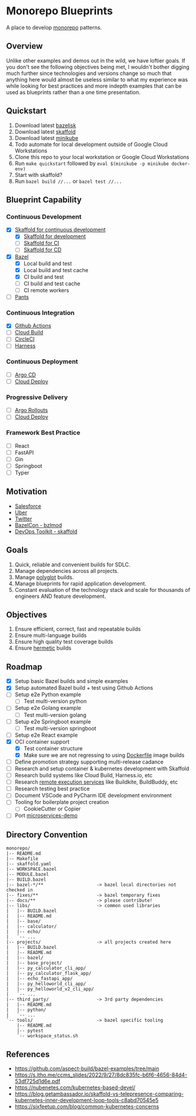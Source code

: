 # Monorepo Blueprints

A place to develop [monorepo](https://monorepo.tools/#what-is-a-monorepo) patterns.

## Overview

Unlike other examples and demos out in the wild, we have loftier goals. If you don't see the following objectives being met, I wouldn't bother digging much further since technologies and versions change so much that anything here would almost be useless similar to what my experience was while looking for best practices and more indepth examples that can be used as blueprints rather than a one time presentation.

## Quickstart

1. Download latest [bazelisk](https://bazel.build/install/bazelisk)
1. Download latest [skaffold](https://skaffold.dev/docs/install/)
1. Download latest [minikube](https://minikube.sigs.k8s.io/docs/start/)
1. Todo automate for local development outside of Google Cloud Workstations
1. Clone this repo to your local workstation or Google Cloud Workstations
1. Run `make quickstart` followed by `eval $(minikube -p minikube docker-env)`
1. Start with skaffold?
1. Run `bazel build //...` or `bazel test //...`

## Blueprint Capability

### Continuous Development

- [x] [Skaffold for continuous development](https://skaffold.dev/docs/quickstart/#use-skaffold-for-continuous-development)
    - [x] [Skaffold for development](https://skaffold.dev/docs/quickstart/#use-skaffold-for-continuous-development)
    - [ ] [Skaffold for CI](https://skaffold.dev/docs/quickstart/#use-skaffold-for-continuous-integration)
    - [ ] [Skaffold for CD](https://skaffold.dev/docs/quickstart/#use-skaffold-for-continuous-delivery)
- [x] [Bazel](https://en.wikipedia.org/wiki/Bazel_(software))
    - [x] Local build and test
    - [x] Local build and test cache
    - [x] CI build and test
    - [ ] CI build and test cache
    - [ ] CI remote workers
- [ ] [Pants]()

### Continuous Integration

- [x] [Github Actions](https://docs.github.com/en/actions)
- [ ] [Cloud Build](https://cloud.google.com/build)
- [ ] [CircleCI](https://circleci.com/)
- [ ] [Harness](https://www.harness.io/)

### Continuous Deployment

- [ ] [Argo CD](https://github.com/argoproj/argo-cd)
- [ ] [Cloud Deploy](https://cloud.google.com/deploy)

### Progressive Delivery

- [ ] [Argo Rollouts](https://github.com/argoproj/argo-rollouts)
- [ ] [Cloud Deploy](https://cloud.google.com/deploy)

### Framework Best Practice

- [ ] React
- [ ] FastAPI
- [ ] Gin
- [ ] Springboot
- [ ] Typer

## Motivation

- [Salesforce](https://www.youtube.com/watch?v=KZIYdxsRp4w)
- [Uber](https://www.uber.com/blog/go-monorepo-bazel/)
- [Twitter](https://opensourcelive.withgoogle.com/events/bazelcon2020/watch?talk=day1-talk2)
- [BazelCon - bzlmod](https://www.youtube.com/watch?v=2Nn71RV_yhI)
- [DevOps Toolkit - skaffold](https://www.youtube.com/watch?v=qS_4Qf8owc0)

## Goals

1. Quick, reliable and convenient builds for SDLC.
1. Manage dependencies across all projects.
1. Manage [polyglot](https://www.pluralsight.com/blog/software-development/how-polyglot-dev-team) builds.
1. Manage blueprints for rapid application development.
1. Constant evaluation of the technology stack and scale for thousands of engineers AND feature development.

## Objectives

1. Ensure efficient, correct, fast and repeatable builds
1. Ensure multi-language builds
1. Ensure high quality test coverage builds
1. Ensure [hermetic](https://bazel.build/basics/hermeticity) builds

## Roadmap

- [x] Setup basic Bazel builds and simple examples
- [x] Setup automated Bazel build + test using Github Actions
- [ ] Setup e2e Python example
    - [ ] Test multi-version python
- [ ] Setup e2e Golang example
    - [ ] Test multi-version golang
- [ ] Setup e2e Springboot example
    - [ ] Test multi-version springboot
- [ ] Setup e2e React example
- [x] OCI container support
    - [x] Test container structure
    - [x] Make sure we are not regressing to using [Dockerfile](https://tinyurl.com/29wvdf4e) image builds
- [ ] Define promotion strategy supporting multi-release cadance
- [ ] Research and setup container & kubernetes development with Skaffold
- [ ] Research build systems like Cloud Build, Harness.io, etc
- [ ] Research [remote execution services](https://bazel.build/community/remote-execution-services) like Buildkite, BuildBuddy, etc
- [ ] Research testing best practice
- [ ] Document VSCode and PyCharm IDE development environment
- [ ] Tooling for boilerplate project creation
    - [ ] CookieCutter or Copier
- [ ] Port [microservices-demo](https://github.com/GoogleCloudPlatform/microservices-demo)

## Directory Convention

```
monorepo/
|-- README.md
|-- Makefile
|-- skaffold.yaml
|-- WORKSPACE.bazel
|-- MODULE.bazel
|-- BUILD.bazel
|-- bazel-*/**                    -> bazel local directories not checked in
|-- fixes/**                      -> bazel temporary fixes
|-- docs/**                       -> please contribute!
|-- libs/                         -> common used libraries
|   |-- BUILD.bazel
|   |-- README.md
|   |-- base/
|   |-- calculator/
|   |-- echo/
|   `-- ...
|-- projects/                     -> all projects created here
|   |-- BUILD.bazel
|   |-- README.md
|   |-- bazel/
|   |-- base_project/
|   |-- py_calculator_cli_app/
|   |-- py_calculator_flask_app/
|   |-- echo_fastapi_app/
|   |-- py_helloworld_cli_app/
|   |-- py_helloworld_v2_cli_app/
|   `-- ...
|-- third_party/                  -> 3rd party dependencies
|   |-- README.md
|   |-- python/
|   `-- ...
`-- tools/                        -> bazel specific tooling
    |-- README.md
    |-- pytest
    `-- workspace_status.sh
```

## References

- https://github.com/aspect-build/bazel-examples/tree/main
- https://s.itho.me/ccms_slides/2022/9/27/8dc835fc-b6f6-4656-84d4-53df725d1d6e.pdf
- https://nubenetes.com/kubernetes-based-devel/
- https://blog.getambassador.io/skaffold-vs-telepresence-comparing-kubernetes-inner-development-loop-tools-c8abd70545e5
- https://sixfeetup.com/blog/common-kubernetes-concerns
